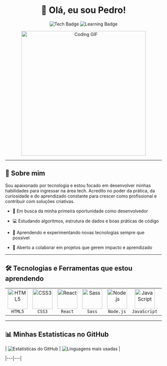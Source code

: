 ﻿<h1 align="center">👋 Olá, eu sou Pedro!</h1>

<p align="center">
<img src="https://img.shields.io/badge/Desenvolvedor%20BackEnd-JavaScript%20%7C%20C%23%20%7C%20Node.js-blue" alt="Tech Badge">
  <img src="https://img.shields.io/badge/Aprendendo-Node.js%20%7C%20React-green" alt="Learning Badge">
</p>

<div align="center">
  <img src="https://media3.giphy.com/media/v1.Y2lkPTc5MGI3NjExdDltc2NpMWZoNjUzeDY0cTdqc3l6aXI4d2xwcG1lN3FkbWJ4YXB0ZCZlcD12MV9pbnRlcm5hbF9naWZfYnlfaWQmY3Q9Zw/26tn33aiTi1jkl6H6/giphy.gif" width="400" alt="Coding GIF">
</div>

---

## 🧠 Sobre mim

Sou apaixonado por tecnologia e estou focado em desenvolver minhas habilidades para ingressar na área tech. Acredito no poder da prática, da curiosidade e do aprendizado constante para crescer como profissional e contribuir com soluções criativas.

- 🚀 Em busca da minha primeira oportunidade como desenvolvedor

- 💻 Estudando algoritmos, estrutura de dados e boas práticas de código

- 🌱 Aprendendo e experimentando novas tecnologias sempre que possível

- 🤝 Aberto a colaborar em projetos que gerem impacto e aprendizado

---

## 🛠️ Tecnologias e Ferramentas que estou aprendendo
<table>
  <tr>
    <td align="center">
      <a href="https://developer.mozilla.org/pt-BR/docs/Web/HTML" target="_blank" rel="noopener">
        <img src="https://cdn.jsdelivr.net/gh/devicons/devicon/icons/html5/html5-original.svg" alt="HTML5" width="64" />
      </a><br/>
      <code>HTML5</code>
    </td>
    <td align="center">
      <a href="https://developer.mozilla.org/pt-BR/docs/Web/CSS" target="_blank" rel="noopener">
        <img src="https://cdn.jsdelivr.net/gh/devicons/devicon/icons/css3/css3-original.svg" alt="CSS3" width="64" />
      </a><br/>
      <code>CSS3</code>
    </td>
    <td align="center">
      <a href="https://reactjs.org/" target="_blank" rel="noopener">
        <img src="https://cdn.jsdelivr.net/gh/devicons/devicon/icons/react/react-original.svg" alt="React" width="64" />
      </a><br/>
      <code>React</code>
    </td>
    <td align="center">
      <a href="https://sass-lang.com/" target="_blank" rel="noopener">
        <img src="https://cdn.jsdelivr.net/gh/devicons/devicon/icons/sass/sass-original.svg" alt="Sass" width="64" />
      </a><br/>
      <code>Sass</code>
    </td>
    <td align="center">
      <a href="https://nodejs.org/" target="_blank" rel="noopener">
        <img src="https://cdn.jsdelivr.net/gh/devicons/devicon/icons/nodejs/nodejs-original.svg" alt="Node.js" width="64" />
      </a><br/>
      <code>Node.js</code>
    </td>
    <td align="center">
      <a href="https://developer.mozilla.org/pt-BR/docs/Web/JavaScript" target="_blank" rel="noopener">
        <img src="https://cdn.jsdelivr.net/gh/devicons/devicon/icons/javascript/javascript-original.svg" alt="JavaScript" width="64" />
      </a><br/>
      <code>JavaScript</code>
    </td>
    <td align="center">
      <a href="https://www.mysql.com/" target="_blank" rel="noopener">
        <img src="https://cdn.jsdelivr.net/gh/devicons/devicon/icons/mysql/mysql-original.svg" alt="MySQL" width="64" />
      </a><br/>
      <code>MySQL</code>
    </td>
    <td align="center">
      <a href="https://learn.microsoft.com/pt-br/dotnet/csharp/" target="_blank" rel="noopener">
        <img src="https://cdn.jsdelivr.net/gh/devicons/devicon/icons/csharp/csharp-original.svg" alt="C#" width="64" />
      </a><br/>
      <code>C#</code>
    </td>
    <td align="center">
      <a href="https://www.python.org/" target="_blank" rel="noopener">
        <img src="https://cdn.jsdelivr.net/gh/devicons/devicon/icons/python/python-original.svg" alt="Python" width="64" />
      </a><br/>
      <code>Python</code>
    </td>
  </tr>
</table>

---

## 📊 Minhas Estatísticas no GitHub

| ![Estatísticas do GitHub](https://github-readme-stats.vercel.app/api?username=Pedrin2808&show_icons=true&theme=radical) | ![Linguagens mais usadas](https://github-readme-stats.vercel.app/api/top-langs/?username=Pedrin2808&layout=compact&theme=radical) |

|---|---|
